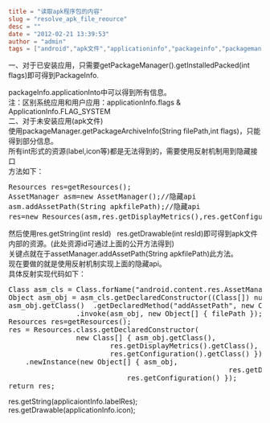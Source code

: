 ```toml
title = "读取apk程序包的内容"
slug = "resolve_apk_file_reource"
desc = ""
date = "2012-02-21 13:39:53"
author = "admin"
tags = ["android","apk文件","applicationinfo","packageinfo","packagemanager","图标","读取"]
```

一、对于已安装应用，只需要getPackageManager().getInstalledPacked(int flags)即可得到PackageInfo.
<div>packageInfo.applicationInto中可以得到所有信息。</div>
<div>注：区别系统应用和用户应用：applicationInfo.flags &amp; ApplicationInfo.FLAG_SYSTEM</div>
<div></div>
<div>二、对于未安装应用(apk文件)</div>
<div>使用packageManager.getPackageArchiveInfo(String filePath,int flags)，只能得到部分信息。</div>
<div>所有int形式的资源(label,icon等)都是无法得到的，需要使用反射机制用到隐藏接口</div>
<div></div>
<div>方法如下：</div>
<div></div>
<div>
<pre class="brush:java">Resources res=getResources();
AssetManager asm=new AssetManager();//隐藏api
asm.addAssetPath(String apkfilePath);//隐藏api
res=new Resources(asm,res.getDisplayMetrics(),res.getConfiguration());//隐藏api</pre>
</div>
<div></div>
<div>然后使用res.getString(int resId)   res.getDrawable(int resId)即可得到apk文件内部的资源。(此处资源id可通过上面的公开方法得到)</div>
<div>关键点就在于assetManager.addAssetPath(String apkfilePath)此方法。</div>
<div></div>
<div>现在要做的就是使用反射机制实现上面的隐藏api。</div>
<div>具体反射实现代码如下：</div>
<div></div>
<div>
<div>
<pre class="brush:java">Class asm_cls = Class.forName("android.content.res.AssetManager");
Object asm_obj = asm_cls.getDeclaredConstructor((Class[]) null).newInstance((Class[]) null);
asm_obj.getClass()	.getDeclaredMethod("addAssetPath", new Class[] { String.class })
				.invoke(asm_obj, new Object[] { filePath });
Resources res=getResources();
res = Resources.class.getDeclaredConstructor(
				new Class[] { asm_obj.getClass(),
		                res.getDisplayMetrics().getClass(),
		                res.getConfiguration().getClass() })
    .newInstance(new Object[] { asm_obj, 
                                                    res.getDisplayMetrics(),
						    res.getConfiguration() });
return res;</pre>
</div>
<div></div>
</div>
<div></div>
<div></div>
<div>res.getString(applicaiontInfo.labelRes);</div>
<div>res.getDrawable(applicationInfo.icon);</div>
